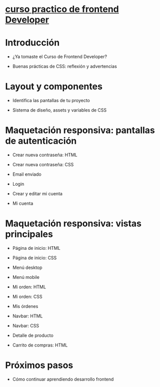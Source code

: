 # [curso practico de frontend Developer](https://platzi.com/cursos/frontend-developer-practico/)

# Introducción

* ¿Ya tomaste el Curso de Frontend Developer?  

* Buenas prácticas de CSS: reflexión y advertencias

# Layout y componentes

* Identifica las pantallas de tu proyecto

* Sistema de diseño, assets y variables de CSS

# Maquetación responsiva: pantallas de autenticación

* Crear nueva contraseña: HTML

* Crear nueva contraseña: CSS

* Email enviado

* Login

* Crear y editar mi   cuenta

* Mi cuenta

# Maquetación responsiva: vistas principales

* Página de inicio: HTML

* Página de inicio: CSS

* Menú desktop

* Menú mobile

* Mi orden: HTML

* Mi orden: CSS

* Mis órdenes

* Navbar: HTML

* Navbar: CSS

* Detalle de producto

* Carrito de compras: HTML

# Próximos pasos

* Cómo continuar aprendiendo desarrollo frontend
